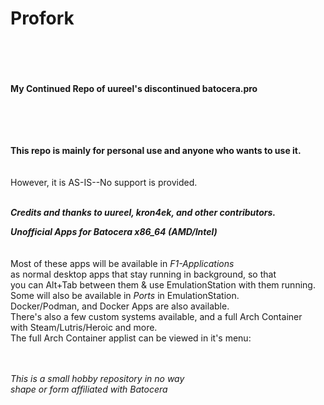 # Profork
<br><br><br><br>
<b>My Continued Repo of uureel's discontinued batocera.pro</b><br>
<br><br><br><br>

<b>This repo is mainly for personal use and anyone who wants to use it.</b><br>
<br><br>However, it is AS-IS--No support is  provided.  <br><br>

<b><i>Credits and thanks to uureel, kron4ek, and other contributors.</i></b><br>

<b><i>Unofficial Apps for Batocera x86_64 (AMD/Intel)</i></b><br>
<br>
<br>
</b>Most of these apps will be available in <i>F1-Applications</i> <br>
as normal desktop apps that stay running in background, so that <br>
you can Alt+Tab between them & use EmulationStation with them running. <br>
Some will also be available in <i>Ports</i> in EmulationStation. <br>
Docker/Podman, and Docker Apps are also available.<br>
There's also a few custom systems available, and a full Arch Container <br>
with Steam/Lutris/Heroic and more. <br>
The full Arch Container applist can be viewed in it's menu:<br>
<br>
<br>


<i>This is a small hobby repository in no way <br>
shape or form affiliated with Batocera </i><br>
<br><br><br><br>


